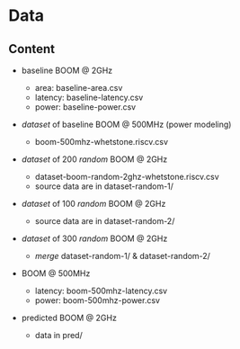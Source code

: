 # Data

## Content
- baseline BOOM @ 2GHz
	* area: baseline-area.csv
	* latency: baseline-latency.csv
	* power: baseline-power.csv

- *dataset* of baseline BOOM @ 500MHz (power modeling)
	* boom-500mhz-whetstone.riscv.csv

- *dataset* of 200 *random* BOOM @ 2GHz
	* dataset-boom-random-2ghz-whetstone.riscv.csv
	* source data are in dataset-random-1/

- *dataset* of 100 *random*  BOOM @ 2GHz
	* source data are in dataset-random-2/

- *dataset* of 300 *random* BOOM @ 2GHz
	* *merge* dataset-random-1/ & dataset-random-2/

- BOOM @ 500MHz
	* latency: boom-500mhz-latency.csv
	* power: boom-500mhz-power.csv

- predicted BOOM @ 2GHz
	* data in pred/

